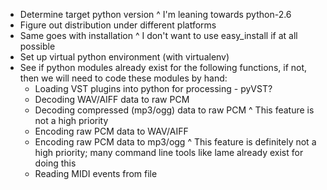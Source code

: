 - Determine target python version
  ^ I'm leaning towards python-2.6
- Figure out distribution under different platforms
- Same goes with installation
  ^ I don't want to use easy_install if at all possible
- Set up virtual python environment (with virtualenv)
- See if python modules already exist for the following functions, if
  not, then we will need to code these modules by hand:
  * Loading VST plugins into python for processing - pyVST?
  * Decoding WAV/AIFF data to raw PCM
  * Decoding compressed (mp3/ogg) data to raw PCM
    ^ This feature is not a high priority
  * Encoding raw PCM data to WAV/AIFF
  * Encoding raw PCM data to mp3/ogg
    ^ This feature is definitely not a high priority; many command line
    tools like lame already exist for doing this
  * Reading MIDI events from file
